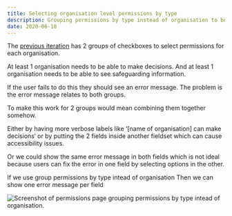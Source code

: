 ```yaml
---
title: Selecting organisation level permissions by type
description: Grouping permissions by type instead of organisation to better handle validation errors
date: 2020-06-18
---
```


The [previous iteration](/manage-teacher-training-applications/setting-up-permissions-iteration-4/#organisation-set-up-permissions-form) has 2 groups of checkboxes to select permissions for each organisation.

At least 1 organisation needs to be able to make decisions. And at least 1 organisation needs to be able to see safeguarding information.

If the user fails to do this they should see an error message. The problem is the error message relates to both groups.

To make this work for 2 groups would mean combining them together somehow.

Either by having more verbose labels like ‘[name of organisation] can make decisions‘ or by putting the 2 fields inside another fieldset which can cause accessibility issues.

Or we could show the same error message in both fields which is not ideal because users can fix the error in one field by selecting options in the other.

If we use group permissions by type intead of organisation
Then we can show one error message per field

![Screenshot of permissions page grouping permissions by type intead of organisation.](type.png)
